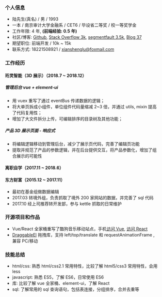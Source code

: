 ### 个人信息

- 陆先生(真名) / 男 / 1993
- 一本 / 南京审计大学金融系 / CET6 / 毕设省二等奖 / 校一等奖学金
- 工作年限: 4 年, **(前端经验: 0.5 年)**
- 社区/博客: [Github](https://github.com/xianshenglu), [Stack Overflow 3k](https://stackoverflow.com/users/9147721/xianshenglu), [segmentfault 3.5k](https://segmentfault.com/u/xianshenglu), [Blog 37](https://xianshenglu.github.io/blog/)
- 期望职位: 前端开发 / 10k ~ 15k
- 联系方式: 18221508921 / xianshenglu@foxmail.com

### 工作经历

#### 珩灵智能（3D 展示）（2018.7 ~ 2018.12）

##### 管理后台 vue + element-ui

- 用 vuex 重写了通过 eventBus 传递数据的逻辑；
- 将大单页拆成小组件，单位组件代码量缩减 2~3 倍，并通过 utils, mixin 提高了代码复用性；
- 增加了大文件拆分上传，可编辑排序的目录树及其他功能；

##### 产品 3D 展示页面 - 响应式

- 将编辑逻辑移动到管理后台，减少了展示页代码，完善了编辑页功能
- 提取并规范了产品的参数逻辑，并在后台提供交互，将产品参数化，增加了组合展示的可能性

#### 离职自学（2017.11 ~ 2018.6）

#### 东方财富（2015.12 ~ 2017.11）

- 最初在基金组做数据编辑
- 2017.03 转境外组，负责抓取了境外 200 家网站的数据，并完善了 sql 代码
- 2017.10 经上司推荐转开发部，参与 kettle 抓取的日常维护

### 开源项目和作品

- Vue/React 全家桶重写了酷狗音乐移动站点，手机[访问 Vue](https://xianshenglu.github.io/vue/demo/kugou/dist/index.html), [访问 React](https://xianshenglu.github.io/vue/demo/kugou-react/build/#/)
- [DraggableEl](https://github.com/xianshenglu/DraggableEl) 拖拽库，支持 left/top/translate 和 requestAnimationFrame , 兼容 PC/移动

### 技能总结

- html/css: 熟悉 html/css2.1 常用特性，比较了解 html5/css3 常用特性，会用 less
- javascript: 熟悉 ES5，了解 ES6，日常使用 ES6
- 库: 比较了解 vue 全家桶、element-ui，了解 React
- sql: 了解常用的 sql 查询语句，包括表连接，分组排序，合并去重等
